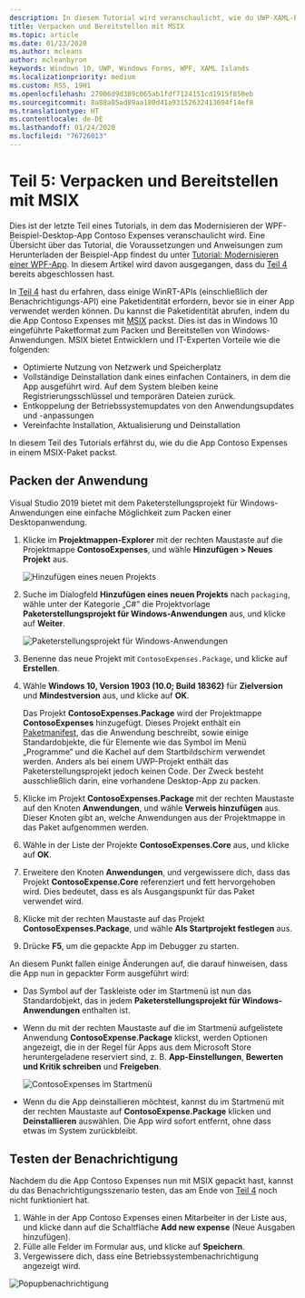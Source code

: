```yaml
---
description: In diesem Tutorial wird veranschaulicht, wie du UWP-XAML-Benutzeroberflächen hinzufügst, MSIX-Pakete erstellst und andere moderne Komponenten in deine WPF-App integrierst.
title: Verpacken und Bereitstellen mit MSIX
ms.topic: article
ms.date: 01/23/2020
ms.author: mcleans
author: mcleanbyron
keywords: Windows 10, UWP, Windows Forms, WPF, XAML Islands
ms.localizationpriority: medium
ms.custom: RS5, 19H1
ms.openlocfilehash: 27906d9d389c065ab1fdf7124151cd1915f850eb
ms.sourcegitcommit: 8a88a05ad89aa180d41a93152632413694f14ef8
ms.translationtype: HT
ms.contentlocale: de-DE
ms.lasthandoff: 01/24/2020
ms.locfileid: "76726013"
---
```

# <a name="part-5-package-and-deploy-with-msix"></a>Teil 5: Verpacken und Bereitstellen mit MSIX

Dies ist der letzte Teil eines Tutorials, in dem das Modernisieren der WPF-Beispiel-Desktop-App Contoso Expenses veranschaulicht wird. Eine Übersicht über das Tutorial, die Voraussetzungen und Anweisungen zum Herunterladen der Beispiel-App findest du unter [Tutorial: Modernisieren einer WPF-App](modernize-wpf-tutorial.md). In diesem Artikel wird davon ausgegangen, dass du [Teil 4](modernize-wpf-tutorial-4.md) bereits abgeschlossen hast.

In [Teil 4](modernize-wpf-tutorial-4.md) hast du erfahren, dass einige WinRT-APIs (einschließlich der Benachrichtigungs-API) eine Paketidentität erfordern, bevor sie in einer App verwendet werden können. Du kannst die Paketidentität abrufen, indem du die App Contoso Expenses mit [MSIX](https://docs.microsoft.com/windows/msix) packst. Dies ist das in Windows 10 eingeführte Paketformat zum Packen und Bereitstellen von Windows-Anwendungen. MSIX bietet Entwicklern und IT-Experten Vorteile wie die folgenden:

- Optimierte Nutzung von Netzwerk und Speicherplatz
- Vollständige Deinstallation dank eines einfachen Containers, in dem die App ausgeführt wird. Auf dem System bleiben keine Registrierungsschlüssel und temporären Dateien zurück.
- Entkoppelung der Betriebssystemupdates von den Anwendungsupdates und -anpassungen
- Vereinfachte Installation, Aktualisierung und Deinstallation

In diesem Teil des Tutorials erfährst du, wie du die App Contoso Expenses in einem MSIX-Paket packst.

## <a name="package-the-application"></a>Packen der Anwendung

Visual Studio 2019 bietet mit dem Paketerstellungsprojekt für Windows-Anwendungen eine einfache Möglichkeit zum Packen einer Desktopanwendung. 

1. Klicke im **Projektmappen-Explorer** mit der rechten Maustaste auf die Projektmappe **ContosoExpenses**, und wähle **Hinzufügen > Neues Projekt** aus.

    ![Hinzufügen eines neuen Projekts](images/wpf-modernize-tutorial/AddNewProject.png)

3. Suche im Dialogfeld **Hinzufügen eines neuen Projekts** nach `packaging`, wähle unter der Kategorie „C#“ die Projektvorlage **Paketerstellungsprojekt für Windows-Anwendungen** aus, und klicke auf **Weiter**.

    ![Paketerstellungsprojekt für Windows-Anwendungen](images/wpf-modernize-tutorial/WAP.png)

4. Benenne das neue Projekt mit `ContosoExpenses.Package`, und klicke auf **Erstellen**.

5. Wähle **Windows 10, Version 1903 (10.0; Build 18362)** für **Zielversion** und **Mindestversion** aus, und klicke auf **OK**.

    Das Projekt **ContosoExpenses.Package** wird der Projektmappe **ContosoExpenses** hinzugefügt. Dieses Projekt enthält ein [Paketmanifest](https://docs.microsoft.com/uwp/schemas/appxpackage/uapmanifestschema/schema-root), das die Anwendung beschreibt, sowie einige Standardobjekte, die für Elemente wie das Symbol im Menü „Programme“ und die Kachel auf dem Startbildschirm verwendet werden. Anders als bei einem UWP-Projekt enthält das Paketerstellungsprojekt jedoch keinen Code. Der Zweck besteht ausschließlich darin, eine vorhandene Desktop-App zu packen.

6. Klicke im Projekt **ContosoExpenses.Package** mit der rechten Maustaste auf den Knoten **Anwendungen**, und wähle **Verweis hinzufügen** aus. Dieser Knoten gibt an, welche Anwendungen aus der Projektmappe in das Paket aufgenommen werden.

6. Wähle in der Liste der Projekte **ContosoExpenses.Core** aus, und klicke auf **OK**.

7. Erweitere den Knoten **Anwendungen**, und vergewissere dich, dass das Projekt **ContosoExpense.Core** referenziert und fett hervorgehoben wird. Dies bedeutet, dass es als Ausgangspunkt für das Paket verwendet wird.

8. Klicke mit der rechten Maustaste auf das Projekt **ContosoExpenses.Package**, und wähle **Als Startprojekt festlegen** aus.

9. Drücke **F5**, um die gepackte App im Debugger zu starten.

An diesem Punkt fallen einige Änderungen auf, die darauf hinweisen, dass die App nun in gepackter Form ausgeführt wird:

- Das Symbol auf der Taskleiste oder im Startmenü ist nun das Standardobjekt, das in jedem **Paketerstellungsprojekt für Windows-Anwendungen** enthalten ist.
- Wenn du mit der rechten Maustaste auf die im Startmenü aufgelistete Anwendung **ContosoExpense.Package** klickst, werden Optionen angezeigt, die in der Regel für Apps aus dem Microsoft Store heruntergeladene reserviert sind, z. B. **App-Einstellungen**, **Bewerten und Kritik schreiben** und **Freigeben**.

    ![ContosoExpenses im Startmenü](images/wpf-modernize-tutorial/StartMenu.png)

- Wenn du die App deinstallieren möchtest, kannst du im Startmenü mit der rechten Maustaste auf **ContosoExpense.Package** klicken und **Deinstallieren** auswählen. Die App wird sofort entfernt, ohne dass etwas im System zurückbleibt.

## <a name="test-the-notification"></a>Testen der Benachrichtigung

Nachdem du die App Contoso Expenses nun mit MSIX gepackt hast, kannst du das Benachrichtigungsszenario testen, das am Ende von [Teil 4](modernize-wpf-tutorial-4.md) noch nicht funktioniert hat.

1. Wähle in der App Contoso Expenses einen Mitarbeiter in der Liste aus, und klicke dann auf die Schaltfläche **Add new expense** (Neue Ausgaben hinzufügen).
2. Fülle alle Felder im Formular aus, und klicke auf **Speichern**.
3. Vergewissere dich, dass eine Betriebssystembenachrichtigung angezeigt wird.

![Popupbenachrichtigung](images/wpf-modernize-tutorial/ToastNotification.png)
